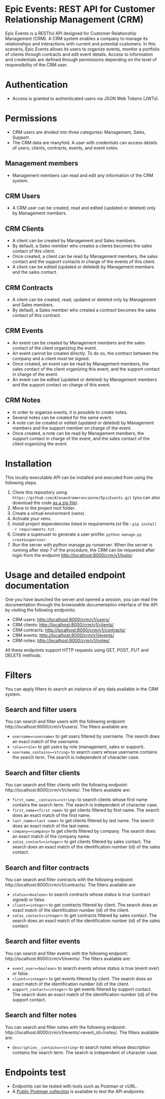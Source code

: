 # Epic Events: REST API for Customer Relationship Management (CRM)
Epic Events is a RESTful API designed for Customer Relationship Management (CRM). A CRM system enables a company to manage its relationships and interactions with current and potential customers. In this scenario, Epic Events allows its users to organize events, monitor a portfolio of clients through contracts and edit event details. Access to information and credentials are defined through permissions depending on the level of responsibility of the CRM user.  

# Authentication

* Access is granted to authenticated users via JSON Web Tokens (JWTs).

# Permissions
* CRM users are divided into three categories: Management, Sales, Support.
* The CRM data are manyfold. A user with credentials can access details of users, clients, contracts, events, and event notes.
## Management members
* Management members can read and edit any information of the CRM system.
## CRM Users
* A CRM user can be created, read and edited (updated or deleted) only by Management members.
## CRM Clients
* A client can be created by Management and Sales members.
* By default, a Sales member who creates a clients becomes the sales contact of this client.
* Once created, a client can be read by Management members, the sales contact and the support contacts in charge of the events of this client.
* A client can be edited (updated or deleted) by Management members and the sales contact.
## CRM Contracts
* A client can be created, read, updated or deleted only by Management and Sales members.
* By default, a Sales member who created a contract becomes the sales contact of this contract.
## CRM Events
* An event can be created by Management members and the sales contact of the client organizing the event.
* An event cannot be created directly. To do so, the contract between the company and a client must be signed.
* Once created, an event can be read by Management members, the sales contact of the client organizing this event, and the support contact in charge of the event.
* An event can be edited (updated or deleted) by Management members and the support contact on charge of this event.
## CRM Notes
* In order to organize events, it is possible to create notes.
* Several notes can be created for the same event.
* A note can be created or edited (updated or deleted) by Management members and the support member on charge of the event.
* Once created, a note can be read by Management members, the support contact in charge of the event, and the sales contact of the client organizing the event.  

# Installation  

This locally-executable API can be installed and executed from using the following steps.
1.	Clone this repository using `https://github.com/Alexandremerancienne/EpicEvents.git` (you can also download the code [as a zip file](https://github.com/Alexandremerancienne/EpicEvents/archive/refs/heads/main.zip)).
2.	Move to the project root folder.
3.	Create a virtual environment (venv).
4.	Activate your venv.
5.	Install project dependencies listed in requirements.txt file : `pip install -r requirements.txt`.
6.	Create a superuser to generate a user profile: `python manage.py createsuperuser`.
7.	Run the server with python manage.py runserver.
When the server is running after step 7 of the procedure, the CRM can be requested after login from the endpoint [http://localhost:8000/crm/v1/login/](http://localhost:8000/crm/v1/login/).

# Usage and detailed endpoint documentation

One you have launched the server and opened a session, you can read the documentation through the browseable documentation interface of the API by visiting the following endpoints: 
* CRM users: [http://localhost:8000/crm/v1/users/](http://localhost:8000/crm/v1/users/)
* CRM clients: [http://localhost:8000/crm/v1/clients/](http://localhost:8000/crm/v1/clients/)
* CRM contracts: [http://localhost:8000/crm/v1/contracts/](http://localhost:8000/crm/v1/contracts/)
* CRM events: [http://localhost:8000/crm/v1/events/](http://localhost:8000/crm/v1/events/)
* CRM notes: [http://localhost:8000/crm/v1/notes/](http://localhost:8000/crm/v1/events/<event_id>/notes/)  

All these endpoints support HTTP requests using GET, POST, PUT and DELETE methods:

# Filters
You can apply filters to search an instance of any data available in the CRM system.
## Search and filter users
You can search and filter users with the following endpoint: http://localhost:8000/crm/v1/users/. The filters available are:
* `username=<username>` to get users filtered by username. The search does an exact match of the username.
* `role=<role>` to get users by role (management, sales or support).
* `username_contains=<string>` to search users whose username contains the search term. The search is independent of character case.

## Search and filter clients
You can search and filter clients with the following endpoint: http://localhost:8000/crm/v1/clients/. The filters available are:
* `first_name__contains=<string>` to search clients whose first name contains the search term. The search is independent of character case.
* `first_name=<first name>` to get clients filtered by first name. The search does an exact match of the first name.
* `last_name=<last name>` to get clients filtered by last name. The search does an exact match of the last name.
* `company=<company>` to get clients filtered by company. The search does an exact match of the company name.
* `sales_contact=<integer>` to get clients filtered by sales contact. The search does an exact match of the identification number (id) of the sales contact.


## Search and filter contracts
You can search and filter contracts with the following endpoint: http://localhost:8000/crm/v1/contracts/. The filters available are:
* `status=<boolean>` to search contracts whose status is true (contract signed) or false.
* `client=<integer>` to get contracts filtered by client. The search does an exact match of the identification number (id) of the client.
* `sales_contact=<integer>` to get contracts filtered by sales contact. The search does an exact match of the identification number (id) of the sales contact.

## Search and filter events
You can search and filter events with the following endpoint: http://localhost:8000/crm/v1/events/. The filters available are:
* `event_over=<boolean>` to search events whose status is true (event over) or false.
* `client=<integer>` to get events filtered by client. The search does an exact match of the identification number (id) of the client.
* `support_contact=<integer>` to get events filtered by support contact. The search does an exact match of the identification number (id) of the support contact.

## Search and filter notes
You can search and filter notes with the following endpoint: http://localhost:8000/crm/v1/events/<event_id>/notes/. The filters available are:
* `description__contains=<string>` to search notes whose description contains the search term. The search is independent of character case.

# Endpoints test
* Endpoints can be tested with tools such as Postman or cURL.
* A [Public Postman collection]( https://documenter.getpostman.com/view/15000046/TzzDLbHx) is available to test the API endpoints.
